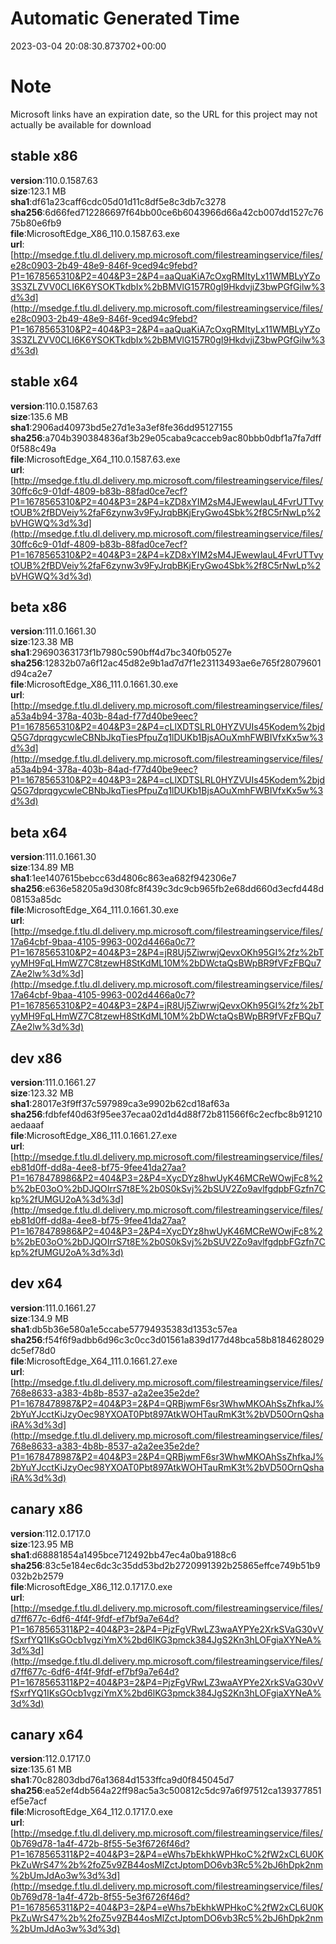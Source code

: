 # Automatic Generated Time
2023-03-04 20:08:30.873702+00:00

# Note
Microsoft links have an expiration date, so the URL for this project may not actually be available for download

## stable x86
**version**:110.0.1587.63  
**size**:123.1 MB  
**sha1**:df61a23caff6cdc05d01d11c8df5e8c3db7c3278  
**sha256**:6d66fed712286697f64bb00ce6b6043966d66a42cb007dd1527c7675b80e6fb9  
**file**:MicrosoftEdge_X86_110.0.1587.63.exe  
**url**:[http://msedge.f.tlu.dl.delivery.mp.microsoft.com/filestreamingservice/files/e28c0903-2b49-48e9-846f-9ced94c9febd?P1=1678565310&P2=404&P3=2&P4=aaQuaKiA7cOxgRMItyLx11WMBLyYZo3S3ZLZVV0CLI6K6YSOKTkdbIx%2bBMVlG157R0gI9HkdvjiZ3bwPGfGilw%3d%3d](http://msedge.f.tlu.dl.delivery.mp.microsoft.com/filestreamingservice/files/e28c0903-2b49-48e9-846f-9ced94c9febd?P1=1678565310&P2=404&P3=2&P4=aaQuaKiA7cOxgRMItyLx11WMBLyYZo3S3ZLZVV0CLI6K6YSOKTkdbIx%2bBMVlG157R0gI9HkdvjiZ3bwPGfGilw%3d%3d)  

## stable x64
**version**:110.0.1587.63  
**size**:135.6 MB  
**sha1**:2906ad40973bd5e27d1e3a3ef8fe36dd95127155  
**sha256**:a704b390384836af3b29e05caba9cacceb9ac80bbb0dbf1a7fa7dff0f588c49a  
**file**:MicrosoftEdge_X64_110.0.1587.63.exe  
**url**:[http://msedge.f.tlu.dl.delivery.mp.microsoft.com/filestreamingservice/files/30ffc6c9-01df-4809-b83b-88fad0ce7ecf?P1=1678565310&P2=404&P3=2&P4=kZD8xYIM2sM4JEwewlauL4FvrUTTvytOUB%2fBDVeiy%2faF6zynw3v9FyJrqbBKjEryGwo4Sbk%2f8C5rNwLp%2bVHGWQ%3d%3d](http://msedge.f.tlu.dl.delivery.mp.microsoft.com/filestreamingservice/files/30ffc6c9-01df-4809-b83b-88fad0ce7ecf?P1=1678565310&P2=404&P3=2&P4=kZD8xYIM2sM4JEwewlauL4FvrUTTvytOUB%2fBDVeiy%2faF6zynw3v9FyJrqbBKjEryGwo4Sbk%2f8C5rNwLp%2bVHGWQ%3d%3d)  

## beta x86
**version**:111.0.1661.30  
**size**:123.38 MB  
**sha1**:29690363173f1b7980c590bff4d7bc340fb0527e  
**sha256**:12832b07a6f12ac45d82e9b1ad7d7f1e23113493ae6e765f28079601d94ca2e7  
**file**:MicrosoftEdge_X86_111.0.1661.30.exe  
**url**:[http://msedge.f.tlu.dl.delivery.mp.microsoft.com/filestreamingservice/files/a53a4b94-378a-403b-84ad-f77d40be9eec?P1=1678565310&P2=404&P3=2&P4=cLlXDTSLRL0HYZVUIs45Kodem%2bjdQ5G7dprqgycwleCBNbJkqTiesPfpuZq1lDUKb1BjsAOuXmhFWBIVfxKx5w%3d%3d](http://msedge.f.tlu.dl.delivery.mp.microsoft.com/filestreamingservice/files/a53a4b94-378a-403b-84ad-f77d40be9eec?P1=1678565310&P2=404&P3=2&P4=cLlXDTSLRL0HYZVUIs45Kodem%2bjdQ5G7dprqgycwleCBNbJkqTiesPfpuZq1lDUKb1BjsAOuXmhFWBIVfxKx5w%3d%3d)  

## beta x64
**version**:111.0.1661.30  
**size**:134.89 MB  
**sha1**:1ee1407615bebcc63d4806c863ea682f942306e7  
**sha256**:e636e58205a9d308fc8f439c3dc9cb965fb2e68dd660d3ecfd448d08153a85dc  
**file**:MicrosoftEdge_X64_111.0.1661.30.exe  
**url**:[http://msedge.f.tlu.dl.delivery.mp.microsoft.com/filestreamingservice/files/17a64cbf-9baa-4105-9963-002d4466a0c7?P1=1678565310&P2=404&P3=2&P4=jR8Uj5ZiwrwjQevxOKh95GI%2fz%2bTyyMH9FqLHmWZ7C8tzewH8StKdML10M%2bDWctaQsBWpBR9fVFzFBQu7ZAe2lw%3d%3d](http://msedge.f.tlu.dl.delivery.mp.microsoft.com/filestreamingservice/files/17a64cbf-9baa-4105-9963-002d4466a0c7?P1=1678565310&P2=404&P3=2&P4=jR8Uj5ZiwrwjQevxOKh95GI%2fz%2bTyyMH9FqLHmWZ7C8tzewH8StKdML10M%2bDWctaQsBWpBR9fVFzFBQu7ZAe2lw%3d%3d)  

## dev x86
**version**:111.0.1661.27  
**size**:123.32 MB  
**sha1**:28017e3f9ff37c597989ca3e9902b62cd18af63a  
**sha256**:fdbfef40d63f95ee37ecaa02d1d4d88f72b811566f6c2ecfbc8b91210aedaaaf  
**file**:MicrosoftEdge_X86_111.0.1661.27.exe  
**url**:[http://msedge.f.tlu.dl.delivery.mp.microsoft.com/filestreamingservice/files/eb81d0ff-dd8a-4ee8-bf75-9fee41da27aa?P1=1678478986&P2=404&P3=2&P4=XycDYz8hwUyK46MCReWOwjFc8%2b%2bE03oO%2bDJQOIrrS7t8E%2b0S0kSvj%2bSUV2Zo9avlfgdpbFGzfn7Ckp%2fUMGU2oA%3d%3d](http://msedge.f.tlu.dl.delivery.mp.microsoft.com/filestreamingservice/files/eb81d0ff-dd8a-4ee8-bf75-9fee41da27aa?P1=1678478986&P2=404&P3=2&P4=XycDYz8hwUyK46MCReWOwjFc8%2b%2bE03oO%2bDJQOIrrS7t8E%2b0S0kSvj%2bSUV2Zo9avlfgdpbFGzfn7Ckp%2fUMGU2oA%3d%3d)  

## dev x64
**version**:111.0.1661.27  
**size**:134.9 MB  
**sha1**:db5b36e580a1e5ccabe57794935383d1353c57ea  
**sha256**:f54f6f9adbb6d96c3c0cc3d01561a839d177d48bca58b8184628029dc5ef78d0  
**file**:MicrosoftEdge_X64_111.0.1661.27.exe  
**url**:[http://msedge.f.tlu.dl.delivery.mp.microsoft.com/filestreamingservice/files/768e8633-a383-4b8b-8537-a2a2ee35e2de?P1=1678478987&P2=404&P3=2&P4=QRBjwmF6sr3WhwMKOAhSsZhfkaJ%2bYuYJcctKiJzyOec98YXOAT0Pbt897AtkWOHTauRmK3t%2bVD50OrnQshaiRA%3d%3d](http://msedge.f.tlu.dl.delivery.mp.microsoft.com/filestreamingservice/files/768e8633-a383-4b8b-8537-a2a2ee35e2de?P1=1678478987&P2=404&P3=2&P4=QRBjwmF6sr3WhwMKOAhSsZhfkaJ%2bYuYJcctKiJzyOec98YXOAT0Pbt897AtkWOHTauRmK3t%2bVD50OrnQshaiRA%3d%3d)  

## canary x86
**version**:112.0.1717.0  
**size**:123.95 MB  
**sha1**:d68881854a1495bce712492bb47ec4a0ba9188c6  
**sha256**:83c5e184ec6dc3c35dd53bd2b2720991392b25865effce749b51b9032b2b2579  
**file**:MicrosoftEdge_X86_112.0.1717.0.exe  
**url**:[http://msedge.f.tlu.dl.delivery.mp.microsoft.com/filestreamingservice/files/d7ff677c-6df6-4f4f-9fdf-ef7bf9a7e64d?P1=1678565311&P2=404&P3=2&P4=PjzFgVRwLZ3waAYPYe2XrkSVaG30vVfSxrfYQ1IKsGOcb1vgziYmX%2bd6lKG3pmck384JgS2Kn3hLOFgiaXYNeA%3d%3d](http://msedge.f.tlu.dl.delivery.mp.microsoft.com/filestreamingservice/files/d7ff677c-6df6-4f4f-9fdf-ef7bf9a7e64d?P1=1678565311&P2=404&P3=2&P4=PjzFgVRwLZ3waAYPYe2XrkSVaG30vVfSxrfYQ1IKsGOcb1vgziYmX%2bd6lKG3pmck384JgS2Kn3hLOFgiaXYNeA%3d%3d)  

## canary x64
**version**:112.0.1717.0  
**size**:135.61 MB  
**sha1**:70c82803dbd76a13684d1533ffca9d0f845045d7  
**sha256**:ea52ef4db564a22ff98ac5a3c500812c5dc97a6f97512ca139377851ef5e7acf  
**file**:MicrosoftEdge_X64_112.0.1717.0.exe  
**url**:[http://msedge.f.tlu.dl.delivery.mp.microsoft.com/filestreamingservice/files/0b769d78-1a4f-472b-8f55-5e3f6726f46d?P1=1678565311&P2=404&P3=2&P4=eWhs7bEkhkWPHkoC%2fW2xCL6U0KPkZuWrS47%2b%2foZ5v9ZB44osMlZctJptomDO6vb3Rc5%2bJ6hDpk2nm%2bUmJdAo3w%3d%3d](http://msedge.f.tlu.dl.delivery.mp.microsoft.com/filestreamingservice/files/0b769d78-1a4f-472b-8f55-5e3f6726f46d?P1=1678565311&P2=404&P3=2&P4=eWhs7bEkhkWPHkoC%2fW2xCL6U0KPkZuWrS47%2b%2foZ5v9ZB44osMlZctJptomDO6vb3Rc5%2bJ6hDpk2nm%2bUmJdAo3w%3d%3d)  

